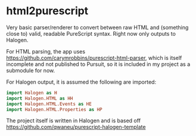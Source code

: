 # html2purescript

Very basic parser/renderer to convert between raw HTML and (something close to) valid, readable PureScript syntax. Right now only outputs to Halogen.

For HTML parsing, the app uses https://github.com/carymrobbins/purescript-html-parser, which is itself incomplete and not published to Pursuit, so it is included in my project as a submodule for now.

For Halogen output, it is assumed the following are imported:

```purescript
import Halogen as H
import Halogen.HTML as HH
import Halogen.HTML.Events as HE
import Halogen.HTML.Properties as HP
```

The project itself is written in Halogen and is based off https://github.com/qwaneu/purescript-halogen-template
